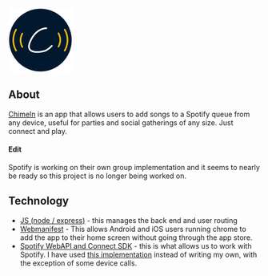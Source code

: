 ![ChimeIn](public/assets/icons/128/128.png)

## About
[ChimeIn](https://chimein.live) is an app that allows users to add songs to a Spotify queue from any device, useful for parties and social gatherings of any size. Just connect and play.

#### Edit
Spotify is working on their own group implementation and it seems to nearly be ready so this project is no longer being worked on.

## Technology
- [JS (node / express)](index.js) - this manages the back end and user routing
- [Webmanifest](https://developers.google.com/web/fundamentals/web-app-manifest/) - This allows Android and iOS users running chrome to add the app to their home screen without going through the app store.
- [Spotify WebAPI and Connect SDK](https://developer.spotify.com/) - this is what allows us to work with Spotify. I have used [this implementation](https://github.com/thelinmichael/spotify-web-api-node) instead of writing my own, with the exception of some device calls.
